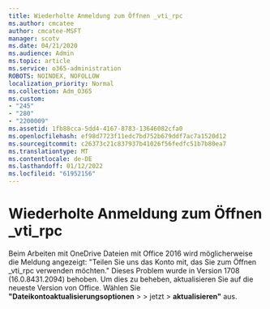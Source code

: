 ```yaml
---
title: Wiederholte Anmeldung zum Öffnen _vti_rpc
ms.author: cmcatee
author: cmcatee-MSFT
manager: scotv
ms.date: 04/21/2020
ms.audience: Admin
ms.topic: article
ms.service: o365-administration
ROBOTS: NOINDEX, NOFOLLOW
localization_priority: Normal
ms.collection: Adm_O365
ms.custom:
- "245"
- "280"
- "2200009"
ms.assetid: 1fb88cca-5dd4-4167-8783-13646082cfa0
ms.openlocfilehash: ef98d7723f11edc7bd752b679ddf7ac7a1520d12
ms.sourcegitcommit: c26373c21c837937b41026f56fedfc51b7b80ea7
ms.translationtype: MT
ms.contentlocale: de-DE
ms.lasthandoff: 01/12/2022
ms.locfileid: "61952156"
---
```

# <a name="repeated-login-to-open-_vti_rpc"></a>Wiederholte Anmeldung zum Öffnen _vti_rpc

Beim Arbeiten mit OneDrive Dateien mit Office 2016 wird möglicherweise die Meldung angezeigt: "Teilen Sie uns das Konto mit, das Sie zum Öffnen _vti_rpc verwenden möchten." Dieses Problem wurde in Version 1708 (16.0.8431.2094) behoben. Um dies zu beheben, aktualisieren Sie auf die neueste Version von Office. Wählen Sie **"Dateikontoaktualisierungsoptionen** \>  \> jetzt  \> **aktualisieren"** aus.
  